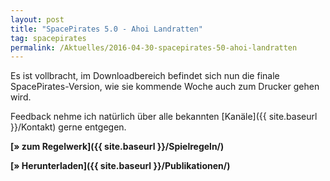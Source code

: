 ```yaml
---
layout: post
title: "SpacePirates 5.0 - Ahoi Landratten"
tag: spacepirates
permalink: /Aktuelles/2016-04-30-spacepirates-50-ahoi-landratten
---
```


Es ist vollbracht, im Downloadbereich befindet sich nun die finale SpacePirates-Version, wie sie kommende Woche auch zum Drucker gehen wird.

Feedback nehme ich natürlich über alle bekannten [Kanäle]({{ site.baseurl }}/Kontakt) gerne entgegen.

**[&raquo; zum Regelwerk]({{ site.baseurl }}/Spielregeln/)**

**[&raquo; Herunterladen]({{ site.baseurl }}/Publikationen/)**
